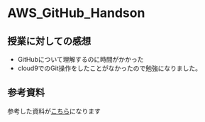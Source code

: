 # AWS_GitHub_Handson

## 授業に対しての感想
- GitHubについて理解するのに時間がかかった
- cloud9でのGit操作をしたことがなかったので勉強になりました。

## 参考資料
参考した資料が[こちら](https://gist.github.com/mignonstyle/083c9e1651d7734f84c99b8cf49d57fa)になります